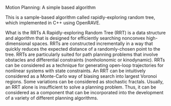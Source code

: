 Motion Planning: A simple based algorithm

This is a sample-based algorithm called rapidly-exploring random tree, which implemented in C++ using OpenRAVE.

What is the RRTs
A Rapidly-exploring Random Tree (RRT) is a data structure and algorithm that is designed for efficiently searching nonconvex high-dimensional spaces. RRTs are constructed incrementally in a way that quickly reduces the expected distance of a randomly-chosen point to the tree. RRTs are particularly suited for path planning problems that involve obstacles and differential constraints (nonholonomic or kinodynamic). RRTs can be considered as a technique for generating open-loop trajectories for nonlinear systems with state constraints. An RRT can be intuitively considered as a Monte-Carlo way of biasing search into largest Voronoi regions. Some variations can be considered as stochastic fractals. Usually, an RRT alone is insufficient to solve a planning problem. Thus, it can be considered as a component that can be incorporated into the development of a variety of different planning algorithms.
